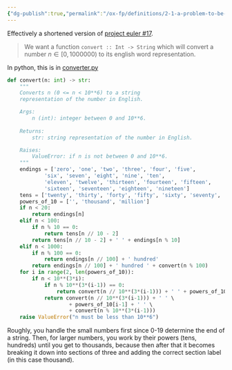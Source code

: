 ```yaml
---
{"dg-publish":true,"permalink":"/ox-fp/definitions/2-1-a-problem-to-be-solved/"}
---
```


Effectively a shortened version of [project euler #17](https://projecteuler.net/problem=17).

> We want a function `convert :: Int -> String` which will convert a number $n \in [0, 1000000)$ to its english word representation.

In python, this is in [converter.py](https://github.com/agniv-the-marker/functional-programming/blob/main/code/ox_fp/definitions/converter.py)

```python
def convert(n: int) -> str:
    """
    Converts n (0 <= n < 10**6) to a string
    representation of the number in English.

    Args:
        n (int): integer between 0 and 10**6.
    
    Returns:
        str: string representation of the number in English.

    Raises:
        ValueError: if n is not between 0 and 10**6.        
    """
    endings = ['zero', 'one', 'two', 'three', 'four', 'five',
            'six', 'seven', 'eight', 'nine', 'ten',
            'eleven', 'twelve', 'thirteen', 'fourteen', 'fifteen',
            'sixteen', 'seventeen', 'eighteen', 'nineteen']
    tens = ['twenty', 'thirty', 'forty', 'fifty', 'sixty', 'seventy', 'eighty', 'ninety']
    powers_of_10 = ['', 'thousand', 'million']
    if n < 20:
        return endings[n]
    elif n < 100:
        if n % 10 == 0:
            return tens[n // 10 - 2]
        return tens[n // 10 - 2] + ' ' + endings[n % 10]
    elif n < 1000:
        if n % 100 == 0:
            return endings[n // 100] + ' hundred'
        return endings[n // 100] + ' hundred ' + convert(n % 100)
    for i in range(2, len(powers_of_10)):
        if n < 10**(3*i):
            if n % 10**(3*(i-1)) == 0:
                return convert(n // 10**(3*(i-1))) + ' ' + powers_of_10[i-1]
            return convert(n // 10**(3*(i-1))) + ' ' \
                    + powers_of_10[i-1] + ' ' \
                    + convert(n % 10**(3*(i-1)))
    raise ValueError("n must be less than 10**6")
```

Roughly, you handle the small numbers first since 0-19 determine the end of a string. Then, for larger numbers, you work by their powers (tens, hundreds) until you get to thousands, because then after that it becomes breaking it down into sections of three and adding the correct section label (in this case thousand).
